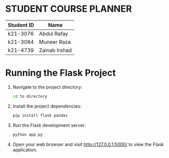 # STUDENT COURSE PLANNER


|Student ID|Name|
|--------|-|
|k21-3076|Abdul Rafay|
|k21-3084|Muneer Raza|
|k21-4739|Zainab Irshad|

# Running the Flask Project

1. Navigate to the project directory:

   ```bash
   cd to directory
   ```

2. Install the project dependencies:

   ```bash
   pip install flask pandas
   ```

3. Run the Flask development server:

   ```bash
   python app.py
   ```

4. Open your web browser and visit http://127.0.0.1:5000/ to view the Flask application.
